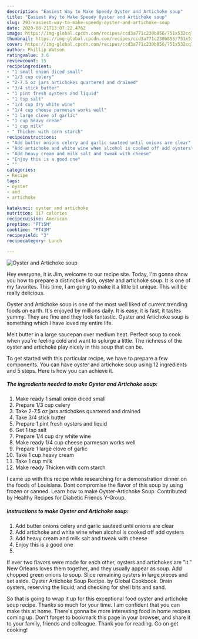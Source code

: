 ```yaml
---
description: "Easiest Way to Make Speedy Oyster and Artichoke soup"
title: "Easiest Way to Make Speedy Oyster and Artichoke soup"
slug: 293-easiest-way-to-make-speedy-oyster-and-artichoke-soup
date: 2020-08-21T13:07:22.476Z
image: https://img-global.cpcdn.com/recipes/ccd3a771c230b856/751x532cq70/oyster-and-artichoke-soup-recipe-main-photo.jpg
thumbnail: https://img-global.cpcdn.com/recipes/ccd3a771c230b856/751x532cq70/oyster-and-artichoke-soup-recipe-main-photo.jpg
cover: https://img-global.cpcdn.com/recipes/ccd3a771c230b856/751x532cq70/oyster-and-artichoke-soup-recipe-main-photo.jpg
author: Phillip Watson
ratingvalue: 3.6
reviewcount: 15
recipeingredient:
- "1 small onion diced small"
- "1/3 cup celery"
- "2-7.5 oz jars artichokes quartered and drained"
- "3/4 stick butter"
- "1 pint fresh oysters and liquid"
- "1 tsp salt"
- "1/4 cup dry white wine"
- "1/4 cup cheese parmesan works well"
- "1 large clove of garlic"
- "1 cup heavy cream"
- "1 cup milk"
- " Thicken with corn starch"
recipeinstructions:
- "Add butter onions celery and garlic sauteed until onions are clear"
- "Add artichoke and white wine when alcohol is cooked off add oysters"
- "Add heavy cream and milk salt and tweak with cheese"
- "Enjoy this is a good one"
- ""
categories:
- Recipe
tags:
- oyster
- and
- artichoke

katakunci: oyster and artichoke 
nutrition: 117 calories
recipecuisine: American
preptime: "PT15M"
cooktime: "PT43M"
recipeyield: "3"
recipecategory: Lunch

---
```



![Oyster and Artichoke soup](https://img-global.cpcdn.com/recipes/ccd3a771c230b856/751x532cq70/oyster-and-artichoke-soup-recipe-main-photo.jpg)

Hey everyone, it is Jim, welcome to our recipe site. Today, I'm gonna show you how to prepare a distinctive dish, oyster and artichoke soup. It is one of my favorites. This time, I am going to make it a little bit unique. This will be really delicious.

Oyster and Artichoke soup is one of the most well liked of current trending foods on earth. It's enjoyed by millions daily. It is easy, it is fast, it tastes yummy. They are fine and they look fantastic. Oyster and Artichoke soup is something which I have loved my entire life.

Melt butter in a large saucepan over medium heat. Perfect soup to cook when you&#39;re feeling cold and want to splurge a little. The richness of the oyster and artichoke play nicely in this soup that can be.


To get started with this particular recipe, we have to prepare a few components. You can have oyster and artichoke soup using 12 ingredients and 5 steps. Here is how you can achieve it.

<!--inarticleads1-->

##### The ingredients needed to make Oyster and Artichoke soup:

1. Make ready 1 small onion diced small
1. Prepare 1/3 cup celery
1. Take 2-7.5 oz jars artichokes quartered and drained
1. Take 3/4 stick butter
1. Prepare 1 pint fresh oysters and liquid
1. Get 1 tsp salt
1. Prepare 1/4 cup dry white wine
1. Make ready 1/4 cup cheese parmesan works well
1. Prepare 1 large clove of garlic
1. Take 1 cup heavy cream
1. Take 1 cup milk
1. Make ready  Thicken with corn starch


I came up with this recipe while researching for a demonstration dinner on the foods of Louisiana. Dont compromise the flavor of this soup by using frozen or canned. Learn how to make Oyster-Artichoke Soup. Contributed by Healthy Recipes for Diabetic Friends Y-Group. 

<!--inarticleads2-->

##### Instructions to make Oyster and Artichoke soup:

1. Add butter onions celery and garlic sauteed until onions are clear
1. Add artichoke and white wine when alcohol is cooked off add oysters
1. Add heavy cream and milk salt and tweak with cheese
1. Enjoy this is a good one
1. 


If ever two flavors were made for each other, oysters and artichokes are &#34;it.&#34; New Orleans loves them together, and they usually appear as soup. Add chopped green onions to soup. Slice remaining oysters in large pieces and set aside. Oyster Artichoke Soup Recipe. by Global Cookbook. Drain oysters, reserving the liquid, and checking for shell bits and sand. 

So that is going to wrap it up for this exceptional food oyster and artichoke soup recipe. Thanks so much for your time. I am confident that you can make this at home. There's gonna be more interesting food in home recipes coming up. Don't forget to bookmark this page in your browser, and share it to your family, friends and colleague. Thank you for reading. Go on get cooking!
